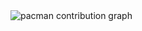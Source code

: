 <picture>
  <source media="(prefers-color-scheme: dark)" srcset="https://raw.githubusercontent.com/Lara-DF/Lara-DF/output/pacman-contribution-graph-dark.svg">
  <source media="(prefers-color-scheme: light)" srcset="https://raw.githubusercontent.com/Lara-DF/Lara-DF/output/pacman-contribution-graph.svg">
  <img alt="pacman contribution graph" src="https://raw.githubusercontent.com/Lara-DF/Lara-DF/output/pacman-contribution-graph.svg">
</picture>

###
